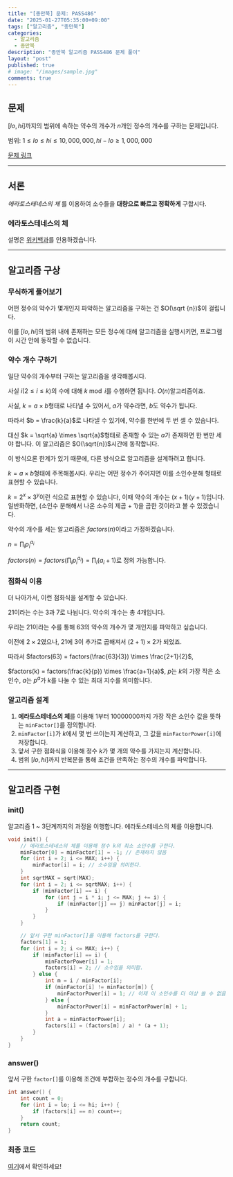 ```yaml
---
title: "[종만북] 문제: PASS486"
date: "2025-01-27T05:35:00+09:00"
tags: ["알고리즘", "종만북"]
categories:
  - 알고리즘
  - 종만북
description: "종만북 알고리즘 PASS486 문제 풀이"
layout: "post"
published: true
# image: "/images/sample.jpg"
comments: true
---
```


## 문제
$[lo, hi]$까지의 범위에 속하는 약수의 개수가 $n$개인 정수의 개수를 구하는 문제입니다.

범위: $1 \leq lo \leq hi \leq 10,000,000, hi - lo \geq 1,000,000$

[문제 링크](https://algospot.com/judge/problem/read/PASS486)

* * *

## 서론
*에라토스테네스의 체* 를 이용하여 소수들을 **대량으로 빠르고 정확하게** 구합시다.

### 에라토스테네스의 체
설명은 [위키백과](https://ko.wikipedia.org/wiki/%EC%97%90%EB%9D%BC%ED%86%A0%EC%8A%A4%ED%85%8C%EB%84%A4%EC%8A%A4%EC%9D%98_%EC%B2%B4)를 인용하겠습니다.

* * *

## 알고리즘 구상
### 무식하게 풀어보기
어떤 정수의 약수가 몇개인지 파악하는 알고리즘을 구하는 건 $O(\sqrt {n})$이 걸립니다.

이를 $[lo, hi]$의 범위 내에 존재하는 모든 정수에 대해 알고리즘을 실행시키면, 프로그램이 시간 안에 동작할 수 없습니다.

### 약수 개수 구하기
일단 약수의 개수부터 구하는 알고리즘을 생각해봅시다.

사실 $i(2 \leq i \leq k)$의 수에 대해 $k \bmod i$를 수행하면 됩니다. $O(n)$알고리즘이죠.

사실, $k = a \times b$형태로 나타낼 수 있어서, $a$가 약수라면, $b$도 약수가 됩니다.

따라서 $b = \frac{k}{a}$로 나타낼 수 있기에, 약수를 한번에 두 번 셀 수 있습니다. 

대신 $k = \sqrt{a} \times \sqrt{a}$형태로 존재할 수 있는 $a$가 존재하면 한 번만 세야 합니다. 이 알고리즘은 $O(\sqrt{n})$시간에 동작합니다.

이 방식으론 한계가 있기 때문에, 다른 방식으로 알고리즘을 설계하려고 합니다.

$k = a \times b$형태에 주목해봅시다. 우리는 어떤 정수가 주어지면 이를 소인수분해 형태로 표현할 수 있습니다.

$k = 2^x \times 3^y$이런 식으로 표현할 수 있습니다, 이때 약수의 개수는 $(x+1)(y+1)$입니다. 일반화하면, (소인수 분해해서 나온 소수의 제곱 + 1)을 곱한 것이라고 볼 수 있겠습니다.

약수의 개수를 세는 알고리즘은 $factors(n)$이라고 가정하겠습니다.

$n = \prod_{i} p_i^{a_i}$

$factors(n) = factors(\prod_{i} p_i^{a_i}) = \prod_{i} (a_i+1)$로 정의 가능합니다.

### 점화식 이용
더 나아가서, 이런 점화식을 설계할 수 있습니다.

$21$이라는 수는 $3$과 $7$로 나뉩니다. 약수의 개수는 총 4개입니다.

우리는 $21$이라는 수를 통해 $63$의 약수의 개수가 몇 개인지를 파악하고 싶습니다.

이전에 $2 \times 2$였으나, $21$에 $3$이 추가로 곱해져서 $(2+1) \times 2$가 되었죠.

따라서 $factors(63) = factors(\frac{63}{3}) \times \frac{2+1}{2}$,

$factors(k) = factors(\frac{k}{p}) \times \frac{a+1}{a}$, $p$는 $k$의 가장 작은 소인수, $a$는 $p^a$가 $k$를 나눌 수 있는 최대 지수를 의미합니다.

### 알고리즘 설계
1. **에라토스테네스의 체**를 이용해 $1$부터 $10000000$까지 가장 작은 소인수 값을 뜻하는 `minFactor[]`를 정의합니다.
2. `minFactor[i]`가 $k$에서 몇 번 쓰이는지 계산하고, 그 값을 `minFactorPower[i]`에 저장합니다. 
3. 앞서 구한 점화식을 이용해 정수 $k$가 몇 개의 약수를 가지는지 계산합니다. 
4. 범위 $[lo, hi]$까지 반복문을 통해 조건을 만족하는 정수의 개수를 파악합니다.

* * *

## 알고리즘 구현
### init()
알고리즘 1 ~ 3단계까지의 과정을 이행합니다. 에라토스테네스의 체를 이용합니다.

```c++
void init() {
    // 에라토스테네스의 체를 이용해 정수 k의 최소 소인수를 구한다.
    minFactor[0] = minFactor[1] = -1; // 존재하지 않음
    for (int i = 2; i <= MAX; i++) {
        minFactor[i] = i; // 소수임을 의미한다.
    }
    int sqrtMAX = sqrt(MAX);
    for (int i = 2; i <= sqrtMAX; i++) {
        if (minFactor[i] == i) {
            for (int j = i * i; j <= MAX; j += i) {
                if (minFactor[j] == j) minFactor[j] = i;
            }
        }
    }

    // 앞서 구한 minFactor[]를 이용해 factors를 구한다.
    factors[1] = 1;
    for (int i = 2; i <= MAX; i++) {
        if (minFactor[i] == i) {
            minFactorPower[i] = 1;
            factors[i] = 2; // 소수임을 의미함.
        } else {
            int m = i / minFactor[i];
            if (minFactor[i] != minFactor[m]) {
                minFactorPower[i] = 1; // 이제 이 소인수를 더 이상 쓸 수 없음.
            } else {
                minFactorPower[i] = minFactorPower[m] + 1;
            }
            int a = minFactorPower[i];
            factors[i] = (factors[m] / a) * (a + 1);
        }
    }
}
```

### answer()
앞서 구한 `factor[]`를 이용해 조건에 부합하는 정수의 개수를 구합니다.

```c++
int answer() {
    int count = 0;
    for (int i = lo; i <= hi; i++) {
        if (factors[i] == n) count++;
    }
    return count;
}
```

### 최종 코드
[여기](https://github.com/sossos5989/algospot/blob/main/pass486.cc)에서 확인하세요!
